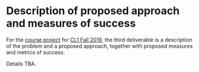 # Description of proposed approach and measures of success

For the [course project](README.md) for [CL1 Fall 2019](https://github.com/hal3/cl1f19umd), the third deliverable is a description of the problem and a proposed approach, together with proposed measures and metrics of success.

Details TBA.